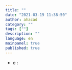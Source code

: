 ```yaml
---
title: ""
date: "2021-03-19 11:38:50"
author: ahacad
category: ""
tags: [""]
description: ""
language: en
mainpanel: true
published: true
---
```


- e :
